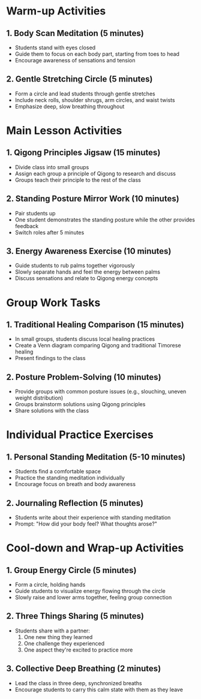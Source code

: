 # Warm-up Activities

## 1. Body Scan Meditation (5 minutes)
- Students stand with eyes closed
- Guide them to focus on each body part, starting from toes to head
- Encourage awareness of sensations and tension

## 2. Gentle Stretching Circle (5 minutes)
- Form a circle and lead students through gentle stretches
- Include neck rolls, shoulder shrugs, arm circles, and waist twists
- Emphasize deep, slow breathing throughout

# Main Lesson Activities

## 1. Qigong Principles Jigsaw (15 minutes)
- Divide class into small groups
- Assign each group a principle of Qigong to research and discuss
- Groups teach their principle to the rest of the class

## 2. Standing Posture Mirror Work (10 minutes)
- Pair students up
- One student demonstrates the standing posture while the other provides feedback
- Switch roles after 5 minutes

## 3. Energy Awareness Exercise (10 minutes)
- Guide students to rub palms together vigorously
- Slowly separate hands and feel the energy between palms
- Discuss sensations and relate to Qigong energy concepts

# Group Work Tasks

## 1. Traditional Healing Comparison (15 minutes)
- In small groups, students discuss local healing practices
- Create a Venn diagram comparing Qigong and traditional Timorese healing
- Present findings to the class

## 2. Posture Problem-Solving (10 minutes)
- Provide groups with common posture issues (e.g., slouching, uneven weight distribution)
- Groups brainstorm solutions using Qigong principles
- Share solutions with the class

# Individual Practice Exercises

## 1. Personal Standing Meditation (5-10 minutes)
- Students find a comfortable space
- Practice the standing meditation individually
- Encourage focus on breath and body awareness

## 2. Journaling Reflection (5 minutes)
- Students write about their experience with standing meditation
- Prompt: "How did your body feel? What thoughts arose?"

# Cool-down and Wrap-up Activities

## 1. Group Energy Circle (5 minutes)
- Form a circle, holding hands
- Guide students to visualize energy flowing through the circle
- Slowly raise and lower arms together, feeling group connection

## 2. Three Things Sharing (5 minutes)
- Students share with a partner:
  1. One new thing they learned
  2. One challenge they experienced
  3. One aspect they're excited to practice more

## 3. Collective Deep Breathing (2 minutes)
- Lead the class in three deep, synchronized breaths
- Encourage students to carry this calm state with them as they leave